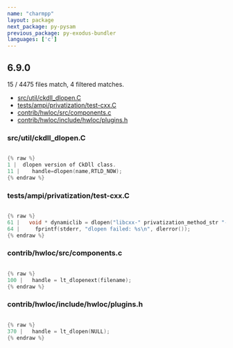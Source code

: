 ```yaml
---
name: "charmpp"
layout: package
next_package: py-pysam
previous_package: py-exodus-bundler
languages: ['c']
---
```

## 6.9.0
15 / 4475 files match, 4 filtered matches.

 - [src/util/ckdll_dlopen.C](#srcutilckdll_dlopenc)
 - [tests/ampi/privatization/test-cxx.C](#testsampiprivatizationtest-cxxc)
 - [contrib/hwloc/src/components.c](#contribhwlocsrccomponentsc)
 - [contrib/hwloc/include/hwloc/plugins.h](#contribhwlocincludehwlocpluginsh)

### src/util/ckdll_dlopen.C

```c

{% raw %}
1 |  dlopen version of CkDll class.  
11 | 	handle=dlopen(name,RTLD_NOW);
{% endraw %}

```
### tests/ampi/privatization/test-cxx.C

```c

{% raw %}
61 |   void * dynamiclib = dlopen("libcxx-" privatization_method_str "-shared-library-dynamic.so", RTLD_NOW);
64 |     fprintf(stderr, "dlopen failed: %s\n", dlerror());
{% endraw %}

```
### contrib/hwloc/src/components.c

```c

{% raw %}
100 |   handle = lt_dlopenext(filename);
{% endraw %}

```
### contrib/hwloc/include/hwloc/plugins.h

```c

{% raw %}
370 |   handle = lt_dlopen(NULL);
{% endraw %}

```